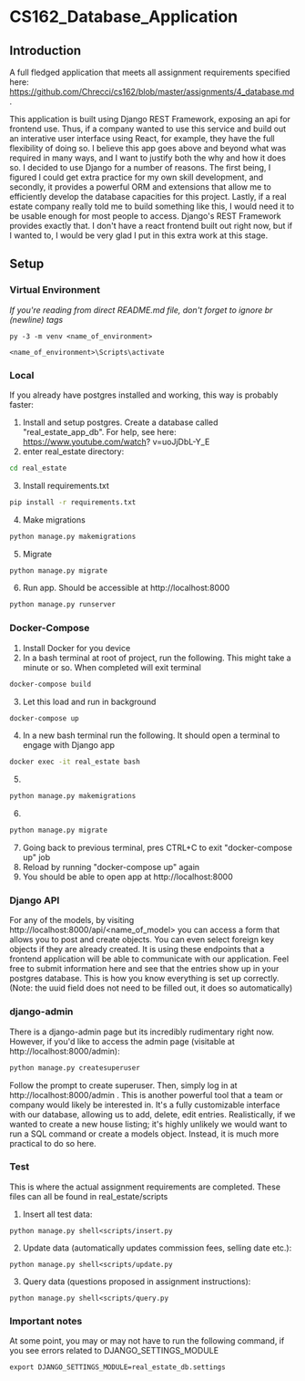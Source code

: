# CS162_Database_Application

## Introduction

A full fledged application that meets all assignment requirements specified here: https://github.com/Chrecci/cs162/blob/master/assignments/4_database.md.

This application is built using Django REST Framework, exposing an api for frontend use. Thus, if a company wanted to use this service and build out an interative user interface using React, for example, they have the full flexibility of doing so. I believe this app goes above and beyond what was required in many ways, and I want to justify both the why and how it does so. I decided to use Django for a number of reasons. The first being, I figured I could get extra practice for my own skill development, and secondly, it provides a powerful ORM and extensions that allow me to efficiently develop the database capacities for this project. Lastly, if a real estate company really told me to build something like this, I would need it to be usable enough for most people to access. Django's REST Framework provides exactly that. I don't have a react frontend built out right now, but if I wanted to, I would be very glad I put in this extra work at this stage.

## Setup
### Virtual Environment
*If you're reading from direct README.md file, don't forget to ignore br (newline) tags*

```
py -3 -m venv <name_of_environment> 
```
```
<name_of_environment>\Scripts\activate
```

### Local

If you already have postgres installed and working, this way is probably faster:

1. Install and setup postgres. Create a database called "real_estate_app_db". For help, see here: https://www.youtube.com/watch?
v=uoJjDbL-Y_E
2. enter real_estate directory:
```bash
cd real_estate
```
3. Install requirements.txt
```bash
pip install -r requirements.txt
```
4. Make migrations
```bash
python manage.py makemigrations
```
5. Migrate
```bash
python manage.py migrate
```
6. Run app. Should be accessible at http://localhost:8000
```bash
python manage.py runserver
```
### Docker-Compose
1. Install Docker for you device
2. In a bash terminal at root of project, run the following. This might take a minute or so. When completed will exit terminal
```bash
docker-compose build
```
3. Let this load and run in background
```bash
docker-compose up
```
4. In a new bash terminal run the following. It should open a terminal to engage with Django app
```bash
docker exec -it real_estate bash
```
5. 
```bash
python manage.py makemigrations
```
6. 
```bash
python manage.py migrate
```
7. Going back to previous terminal, pres CTRL+C to exit "docker-compose up" job
8. Reload by running "docker-compose up" again
9. You should be able to open app at http://localhost:8000 

### Django API

For any of the models, by visiting http://localhost:8000/api/<name_of_model> you can access a form that allows you to post and create objects. You can even select foreign key objects if they are already created. It is using these endpoints that a frontend application will be able to communicate with our application. Feel free to submit information here and see that the entries show up in your postgres database. This is how you know everything is set up correctly. (Note: the uuid field does not need to be filled out, it does so automatically)

### django-admin

There is a django-admin page but its incredibly rudimentary right now. However, if you'd like to access the admin page (visitable at http://localhost:8000/admin):

```bash
python manage.py createsuperuser
```

Follow the prompt to create superuser. Then, simply log in at http://localhost:8000/admin . This is another powerful tool that a team or company would likely be interested in. It's a fully customizable interface with our database, allowing us to add, delete, edit entries. Realistically, if we wanted to create a new house listing; it's highly unlikely we would want to run a SQL command or create a models object. Instead, it is much more practical to do so here.

### Test

This is where the actual assignment requirements are completed. These files can all be found in real_estate/scripts

1. Insert all test data:
```
python manage.py shell<scripts/insert.py
```
2. Update data (automatically updates commission fees, selling date etc.):
```
python manage.py shell<scripts/update.py
```
3. Query data (questions proposed in assignment instructions):
```
python manage.py shell<scripts/query.py
```

### Important notes

At some point, you may or may not have to run the following command, if you see errors related to DJANGO_SETTINGS_MODULE

```
export DJANGO_SETTINGS_MODULE=real_estate_db.settings
```

